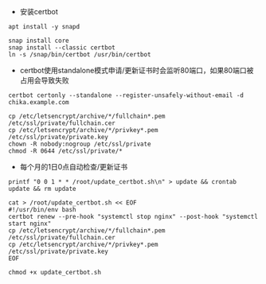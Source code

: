 - 安装certbot

```
apt install -y snapd
```

```
snap install core
snap install --classic certbot
ln -s /snap/bin/certbot /usr/bin/certbot
```

- certbot使用standalone模式申请/更新证书时会监听80端口，如果80端口被占用会导致失败

```
certbot certonly --standalone --register-unsafely-without-email -d chika.example.com
```

```
cp /etc/letsencrypt/archive/*/fullchain*.pem /etc/ssl/private/fullchain.cer
cp /etc/letsencrypt/archive/*/privkey*.pem /etc/ssl/private/private.key
chown -R nobody:nogroup /etc/ssl/private
chmod -R 0644 /etc/ssl/private/*
```

- 每个月的1日0点自动检查/更新证书

```
printf "0 0 1 * * /root/update_certbot.sh\n" > update && crontab update && rm update
```

```
cat > /root/update_certbot.sh << EOF
#!/usr/bin/env bash
certbot renew --pre-hook "systemctl stop nginx" --post-hook "systemctl start nginx"
cp /etc/letsencrypt/archive/*/fullchain*.pem /etc/ssl/private/fullchain.cer
cp /etc/letsencrypt/archive/*/privkey*.pem /etc/ssl/private/private.key
EOF
```

```
chmod +x update_certbot.sh
```
